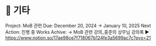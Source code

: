 # 🚩 기타

Project: MoB 관련
Due: December 20, 2024 → January 10, 2025
Next Action: 진행 중
Works Achive: → MoB 관련 강의_홍준의 상무님 강의록
▶️ https://www.notion.so/17ae98ce7f718067b124fe3a5699ac7c?pvs=21